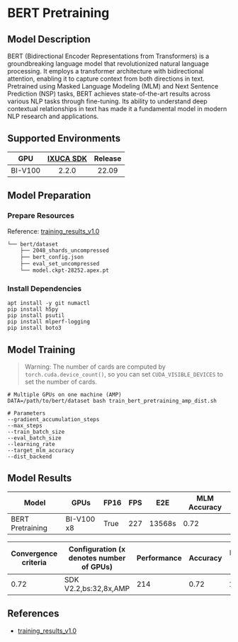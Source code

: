 # BERT Pretraining

## Model Description

BERT (Bidirectional Encoder Representations from Transformers) is a groundbreaking language model that revolutionized
natural language processing. It employs a transformer architecture with bidirectional attention, enabling it to capture
context from both directions in text. Pretrained using Masked Language Modeling (MLM) and Next Sentence Prediction (NSP)
tasks, BERT achieves state-of-the-art results across various NLP tasks through fine-tuning. Its ability to understand
deep contextual relationships in text has made it a fundamental model in modern NLP research and applications.

## Supported Environments

| GPU    | [IXUCA SDK](https://gitee.com/deep-spark/deepspark#%E5%A4%A9%E6%95%B0%E6%99%BA%E7%AE%97%E8%BD%AF%E4%BB%B6%E6%A0%88-ixuca) | Release |
| :----: | :----: | :----: |
| BI-V100 | 2.2.0     |  22.09  |

## Model Preparation

### Prepare Resources

Reference: [training_results_v1.0](https://github.com/mlcommons/training_results_v1.0/tree/master/NVIDIA/benchmarks/bert/implementations/pytorch)

```bash
└── bert/dataset
    ├── 2048_shards_uncompressed
    ├── bert_config.json
    ├── eval_set_uncompressed
    └── model.ckpt-28252.apex.pt
```

### Install Dependencies

```shell
apt install -y git numactl
pip install h5py
pip install psutil
pip install mlperf-logging
pip install boto3
```

## Model Training

> Warning: The number of cards are computed by `torch.cuda.device_count()`, 
> so you can set `CUDA_VISIBLE_DEVICES` to set the number of cards.

```shell
# Multiple GPUs on one machine (AMP)
DATA=/path/to/bert/dataset bash train_bert_pretraining_amp_dist.sh

# Parameters
--gradient_accumulation_steps
--max_steps
--train_batch_size
--eval_batch_size 
--learning_rate
--target_mlm_accuracy
--dist_backend
```

## Model Results

| Model            | GPUs       | FP16 | FPS | E2E    | MLM Accuracy |
|------------------|------------|------|-----|--------|--------------|
| BERT Pretraining | BI-V100 x8 | True | 227 | 13568s | 0.72         |

| Convergence criteria | Configuration (x denotes number of GPUs) | Performance | Accuracy | Power（W） | Scalability | Memory utilization（G） | Stability |
| -------------------- | ---------------------------------------- | ----------- | -------- | ---------- | ----------- | ----------------------- | --------- |
| 0.72                 | SDK V2.2,bs:32,8x,AMP                    | 214         | 0.72     | 152\*8     | 0.96        | 20.3\*8                 | 1         |

## References

- [training_results_v1.0](https://github.com/mlcommons/training_results_v1.0/tree/master/NVIDIA/benchmarks/bert/implementations/pytorch)
